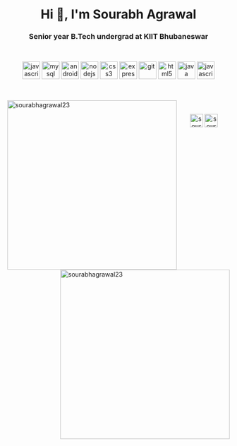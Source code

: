 <h1 align="center">Hi 👋, I'm Sourabh Agrawal</h1>
<h3 align="center">Senior year B.Tech undergrad at KIIT Bhubaneswar</h3>
<br/>


<p align="center">
  
  <img src="https://devicons.github.io/devicon/devicon.git/icons/javascript/javascript-original.svg" alt="javascript" width="40" height="40"/>
  <img src="https://devicons.github.io/devicon/devicon.git/icons/mysql/mysql-original-wordmark.svg" alt="mysql" width="40" height="40"/> 
  <img src="https://devicons.github.io/devicon/devicon.git/icons/android/android-original-wordmark.svg" alt="android" width="40" height="40"/>
   <img src="https://devicons.github.io/devicon/devicon.git/icons/nodejs/nodejs-original-wordmark.svg" alt="nodejs" width="40" height="40"/>
  <img src="https://devicons.github.io/devicon/devicon.git/icons/css3/css3-original-wordmark.svg" alt="css3" width="40" height="40"/> 
  <img src="https://devicons.github.io/devicon/devicon.git/icons/express/express-original-wordmark.svg" alt="express" width="40" height="40"/>
  <img src="https://www.vectorlogo.zone/logos/git-scm/git-scm-icon.svg" alt="git" width="40" height="40"/>
  <img src="https://devicons.github.io/devicon/devicon.git/icons/html5/html5-original-wordmark.svg" alt="html5" width="40" height="40"/>
  <img src="https://devicons.github.io/devicon/devicon.git/icons/java/java-original-wordmark.svg" alt="java" width="40" height="40"/> 
  <img src="https://devicons.github.io/devicon/devicon.git/icons/javascript/javascript-original.svg" alt="javascript" width="40" height="40"/>
</p>
<br/>

<p>

<img align="left" style="width:40vw;" src="https://github-readme-stats.vercel.app/api?username=sourabhagrawal23&show_icons=true" alt="sourabhagrawal23" />
 <img align="right" style="width:40vw;" src="https://github-readme-stats.vercel.app/api/top-langs/?username=sourabhagrawal23&layout=compact&hide=html" alt="sourabhagrawal23" />
</p>

<br/>
<p align="center">
<a href="https://twitter.com/sourabhkhs23" target="new"><img align="center" src="https://cdn.jsdelivr.net/npm/simple-icons@3.0.1/icons/twitter.svg" alt="sourabhkhs23" height="30" width="30" /></a>
<a href="https://www.linkedin.com/in/sourabhkhs/" target="new"><img align="center" src="https://cdn.jsdelivr.net/npm/simple-icons@3.0.1/icons/linkedin.svg" alt="sourabhkhs" height="30" width="30" /></a>
</p>

